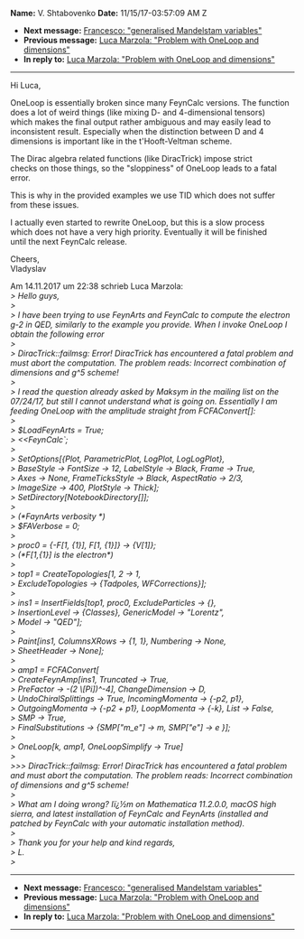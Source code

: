 **Name:** V. Shtabovenko
**Date:** 11/15/17-03:57:09 AM Z

  - **Next message:** [Francesco: "generalised Mandelstam
    variables"](1351.html)
  - **Previous message:** [Luca Marzola: "Problem with OneLoop and
    dimensions"](1349.html)
  - **In reply to:** [Luca Marzola: "Problem with OneLoop and
    dimensions"](1349.html)

-----

Hi Luca,  

OneLoop is essentially broken since many FeynCalc versions. The
function  
does a lot of weird things (like mixing D- and 4-dimensional tensors)  
which makes the final output rather ambiguous and may easily lead to  
inconsistent result. Especially when the distinction between D and 4  
dimensions is important like in the t'Hooft-Veltman scheme.  

The Dirac algebra related functions (like DiracTrick) impose strict  
checks on those things, so the "sloppiness" of OneLoop leads to a
fatal  
error.  

This is why in the provided examples we use TID which does not suffer  
from these issues.  

I actually even started to rewrite OneLoop, but this is a slow process  
which does not have a very high priority. Eventually it will be
finished  
until the next FeynCalc release.  

Cheers,  
Vladyslav  

Am 14.11.2017 um 22:38 schrieb Luca Marzola:  
*\> Hello guys,*  
*\>*  
*\> I have been trying to use FeynArts and FeynCalc to compute the
electron g-2 in QED, similarly to the example you provide. When I invoke
OneLoop I obtain the following error*  
*\>*  
*\> DiracTrick::failmsg: Error\! DiracTrick has encountered a fatal
problem and must abort the computation. The problem reads: Incorrect
combination of dimensions and g^5 scheme\!*  
*\>*  
*\> I read the question already asked by Maksym in the mailing list on
the 07/24/17, but still I cannot understand what is going on.
Essentially I am feeding OneLoop with the amplitude straight from
FCFAConvert[]:*  
*\>*  
*\> $LoadFeynArts = True;*  
*\> <<FeynCalc\`;*  
*\>*  
*\> SetOptions[{Plot, ParametricPlot, LogPlot, LogLogPlot},*  
*\> BaseStyle -\> FontSize -\> 12, LabelStyle -\> Black, Frame -\>
True,*  
*\> Axes -\> None, FrameTicksStyle -\> Black, AspectRatio -\> 2/3,*  
*\> ImageSize -\> 400, PlotStyle -\> Thick];*  
*\> SetDirectory[NotebookDirectory[]];*  
*\>*  
*\> (\*FaynArts verbosity \*)*  
*\> $FAVerbose = 0;*  
*\>*  
*\> proc0 = {-F[1, {1}], F[1, {1}]} -\>
{V[1]};*  
*\> (\*F[1,{1}] is the electron\*)*  
*\>*  
*\> top1 = CreateTopologies[1, 2 -\> 1,*  
*\> ExcludeTopologies -\> {Tadpoles, WFCorrections}];*  
*\>*  
*\> ins1 = InsertFields[top1, proc0, ExcludeParticles -\> {},*  
*\> InsertionLevel -\> {Classes}, GenericModel -\> "Lorentz",*  
*\> Model -\> "QED"];*  
*\>*  
*\> Paint[ins1, ColumnsXRows -\> {1, 1}, Numbering -\> None,*  
*\> SheetHeader -\> None];*  
*\>*  
*\> amp1 = FCFAConvert[*  
*\> CreateFeynAmp[ins1, Truncated -\> True,*  
*\> PreFactor -\> -(2 \\[Pi])^-4], ChangeDimension -\> D,*  
*\> UndoChiralSplittings -\> True, IncomingMomenta -\> {-p2, p1},*  
*\> OutgoingMomenta -\> {-p2 + p1}, LoopMomenta -\> {-k}, List -\>
False,*  
*\> SMP -\> True,*  
*\> FinalSubstitutions -\> {SMP["m\_e"] -\> m, SMP["e"]
-\> e }];*  
*\>*  
*\> OneLoop[k, amp1, OneLoopSimplify -\> True]*  
*\>*  
*\>\>\> DiracTrick::failmsg: Error\! DiracTrick has encountered a fatal
problem and must abort the computation. The problem reads: Incorrect
combination of dimensions and g^5 scheme\!*  
*\>*  
*\> What am I doing wrong? Iï¿½m on Mathematica 11.2.0.0, macOS high
sierra, and latest installation of FeynCalc and FeynArts (installed and
patched by FeynCalc with your automatic installation method).*  
*\>*  
*\> Thank you for your help and kind regards,*  
*\> L.*  
*\>*  

-----

  - **Next message:** [Francesco: "generalised Mandelstam
    variables"](1351.html)
  - **Previous message:** [Luca Marzola: "Problem with OneLoop and
    dimensions"](1349.html)
  - **In reply to:** [Luca Marzola: "Problem with OneLoop and
    dimensions"](1349.html)

-----

